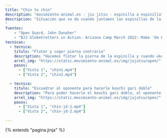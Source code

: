 ```yaml
---
title: "Chin to chin"
description: "movimiento-animal.es - jiu jitsu - espinilla a espinilla"
descripcion: "Situación que se da cuando juntamos las espinillas de la misma pierna. Atrapamos la rodilla de uke siempre con la misma mano con la que tenemos la espinilla puesto que de lo contrario le es muy fácil rotar para tomarnos la espalda. Pegamos nuestro rostro sobre su pierna. Pendiente Jd i passar darrera.
"
fuentes:
    - "Open Guard. John Danaher"
    - "BJJ Globetrotters in Action. Arizona Camp March 2022: Make 'Em Float Like A Butterfly (Sweep) with Zachary Miller"
tecnicas: 
  - tecnica:
    titulo: "Flotar y coger pierna contraria"
    description: "Hacemos flotar la pierna de la espinilla y cuando uke está en el aire, cogemos la pierna contrária, lo ponemos en suelo y le pasamos la guárdia. Para llevarlo al suelo ponemos el pie capturado entre nuestra piernas."
    arrel_img: "https://static.movimiento-animal.es/img/jujutsu/open/" 
    pasos:
      - ["Vista 1", "chin1.mp4"]
      - ["Vista 2", "chin2.mp4"]

  - tecnica:
    titulo: "Escuadrar al oponente para hacerle kouchi gari doble"
    description: "Para poder hacerle el kouchi gari doble, el oponente debe estar escuadrado. Si está con una pierna adelantada, le hacemos espinilla contra espinilla y, apoyando la otra mano en el suelo en diagonal, aproximamos la rodilla de uke hacia esta. Uke hará un paso y quedará escuadrado ante nosotros. En este momento, le hacemos el doble."
    arrel_img: "https://static.movimiento-animal.es/img/jujutsu/open/" 
    pasos:
      - ["Vista 1", "chin-jd-1.mp4"]
      - ["Vista 2", "chin-jd-2.mp4"]

---
```

{% extends  "pagina.jinja" %}